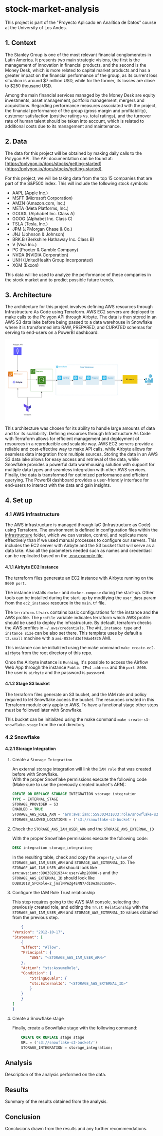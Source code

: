 # stock-market-analysis

This project is part of the "Proyecto Aplicado en Analítica de Datos" course at the University of Los Andes.

## 1. Context

The Stanley Group is one of the most relevant financial conglomerates in Latin America. It presents two main strategic visions, the first is the management of innovation in financial products, and the second is the Money Desk, which is more related to capital market products and has a greater impact on the financial performance of the group, as its current loss situation is around $7 million USD, while for the former, its losses are close to $250 thousand USD.

Among the main financial services managed by the Money Desk are equity investments, asset management, portfolio management, mergers and acquisitions. Regarding performance measures associated with the project, the financial performance of the group (gross margin and profitability), customer satisfaction (positive ratings vs. total ratings), and the turnover rate of human talent should be taken into account, which is related to additional costs due to its management and maintenance.

## 2. Data

The data for this project will be obtained by making daily calls to the Polygon API. The API documentation can be found at: [https://polygon.io/docs/stocks/getting-started](https://polygon.io/docs/stocks/getting-started).

For this project, we will be taking data from the top 15 companies that are part of the S&P500 index. This will include the following stock symbols:

- AAPL (Apple Inc.)
- MSFT (Microsoft Corporation)
- AMZN (Amazon.com, Inc.)
- META (Meta Platforms, Inc.)
- GOOGL (Alphabet Inc. Class A)
- GOOG (Alphabet Inc. Class C)
- TSLA (Tesla, Inc.)
- JPM (JPMorgan Chase & Co.)
- JNJ (Johnson & Johnson)
- BRK.B (Berkshire Hathaway Inc. Class B)
- V (Visa Inc.)
- PG (Procter & Gamble Company)
- NVDA (NVIDIA Corporation)
- UNH (UnitedHealth Group Incorporated)
- XOM (Exxon)

This data will be used to analyze the performance of these companies in the stock market and to predict possible future trends.

## 3. Architecture

The architecture for this project involves defining AWS resources through Infrastructure As Code using Terraform. AWS EC2 servers are deployed to make calls to the Polygon API through Airbyte. The data is then stored in an AWS S3 data lake before being passed to a data warehouse in Snowflake where it is transformed into RAW, PREPARED, and CURATED schemas for serving to end-users on a PowerBI dashboard.

![Architecture](images/architecure.png)

This architecture was chosen for its ability to handle large amounts of data and for its scalability. Defining resources through Infrastructure As Code with Terraform allows for efficient management and deployment of resources in a reproducible and scalable way. AWS EC2 servers provide a reliable and cost-effective way to make API calls, while Airbyte allows for seamless data integration from multiple sources. Storing the data in an AWS S3 data lake allows for easy access and retrieval of the data, while Snowflake provides a powerful data warehousing solution with support for multiple data types and seamless integration with other AWS services. Finally, the data is transformed for optimized performance and efficient querying. The PowerBI dashboard provides a user-friendly interface for end-users to interact with the data and gain insights.

## 4. Set up

### 4.1 AWS Infrastructure

The AWS infrastructure is managed through IaC (Infrastructure as Code) using Terraform. The environment is defined in configuration files within the [infrastructure](https://github.com/ricardo8aib/stock-market-analysis/tree/main/infrastructure) folder, which we can version, control, and replicate more effectively than if we used manual processes to configure our servers.
This includes the EC2 server with Airbyte and the S3 bucket that will serve as a data lake. Also all the parameters needed such as names and credentiasl can be replicated based on the [.env.example file](https://github.com/ricardo8aib/stock-market-analysis/blob/main/.env.example).

#### 4.1.1 Airbyte EC2 Instance

The terraform files genereate an EC2 instance with Airbyte running on the `8000 port`.  

The instance installs `docker` and `docker-compose` during the start-up. Other tools
can be installed during the start-up by modifying the `user_data` param from the `ec2_instance` resource in the `main.tf` file.

The `terraform.tfvars` contains basic configurations for the instance and the AWS profile. The `profile` variable indicates terraform which AWS profile should be used to deploy the infrastructure. By default, terraform checks the AWS profiles in `~/.aws/credentials`.
The `AMI`, `instance type` and `instance size` can be also set there. This template uses by default a `t2.small` machine with a `ami-052efd3df9dad4825` AMI.

This instance can be initialized using the make command `make create-ec2-airbyte` from the root directory of this repo.

Once the Airbyte instance is `Running`, it's possible to access the Airflow Web App through the instance `Public IPv4 address` and the `port 8000`.  
The user is `airbyte` and the password is `password`.

#### 4.1.2 Stage S3 bucket

The terraform files generate an S3 bucket, and the IAM role and policy required to let Snowflake access the bucket. The resources created in this Terraform module only apply to AWS. To have a functional stage other steps must be followed later with Snowflake.

This bucket can be initialized using the make command `make create-s3-snowflake-stage` from the root directory.

### 4.2 Snowflake

#### 4.2.1 Storage Integration

1. Create a `Storage Integration`

    An external storage integration will link the `IAM role` that was created before with Snowflake.  
    With the proper Snowflake permissions execute the following code (Make sure to use the previously created bucket's ARN):

    ```SQL
    CREATE OR REPLACE STORAGE INTEGRATION storage_integration
    TYPE = EXTERNAL_STAGE
    STORAGE_PROVIDER = S3
    ENABLED = TRUE
    STORAGE_AWS_ROLE_ARN = 'arn:aws:iam::559303431033:role/snowflake-s3-role'
    STORAGE_ALLOWED_LOCATIONS = ('s3://snowflake-s3-bucket');
    ```

2. Check the `STORAGE_AWS_IAM_USER_ARN` and the `STORAGE_AWS_EXTERNAL_ID`

    With the proper Snowflake permissions execute the following code:

    ```SQL
    DESC integration storage_integration;
    ```

    In the resulting table, check and copy the `property_value` of `STORAGE_AWS_IAM_USER_ARN` and `STORAGE_AWS_EXTERNAL_ID`.
    The `STORAGE_AWS_IAM_USER_ARN` should look like `arn:aws:iam::090302819344:user/whp20000-s` and the `STORAGE_AWS_EXTERNAL_ID` should look like `DUB81018_SFCRole=2_jnslNPeZg4ENN7/dI0e3m3cuS80=`.

3. Configure the IAM Role Trust relationship

    This step requires going to the AWS IAM console, selecting the previously created role, and editing the `Trust Relationship` with the `STORAGE_AWS_IAM_USER_ARN` and `STORAGE_AWS_EXTERNAL_ID` values obtained from the previous step.

    ```JSON
        {
    "Version": "2012-10-17",
    "Statement": [
        {
        "Effect": "Allow",
        "Principal": {
            "AWS": "<STORAGE_AWS_IAM_USER_ARN>"
        },
        "Action": "sts:AssumeRole",
        "Condition": {
            "StringEquals": {
            "sts:ExternalId": "<STORAGE_AWS_EXTERNAL_ID>"
            }
        }
        }
    ]
    }
    ```

4. Create a Snowflake stage

    Finally, create a Snowflake stage with the following command:

    ```SQL
        CREATE OR REPLACE stage stage   
        URL = ('s3://snowflake-s3-bucket/')   
        STORAGE_INTEGRATION = storage_integration;
    ```

## Analysis

Description of the analysis performed on the data.

## Results

Summary of the results obtained from the analysis.

## Conclusion

Conclusions drawn from the results and any further recommendations.
